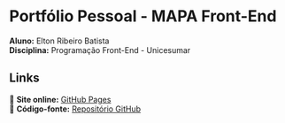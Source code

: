 # Portfólio Pessoal - MAPA Front-End  
**Aluno:** Elton Ribeiro Batista   
**Disciplina:** Programação Front-End - Unicesumar  

## Links  
🔗 **Site online:** [GitHub Pages](https://eltonsk2.github.io/portfolio/)  
📁 **Código-fonte:** [Repositório GitHub](https://github.com/ELTONSK2/portfolio)  
